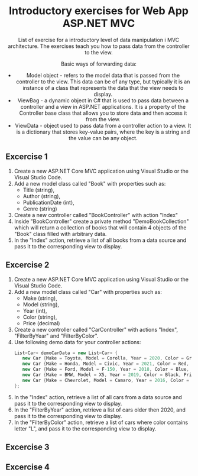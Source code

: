 <div align="center">

<!-- title -->

# Introductory exercises for Web App ASP.NET MVC

<!-- description -->

List of exercise for a introductory level of data manipulation i MVC architecture.
	The exercises teach you how to pass data from the controller to the view.

Basic ways of forwarding data:
* Model object - refers to the model data that is passed from the controller to the view. This data can be of any type, but typically it is an instance of a class that represents the data that the view needs to display.
* ViewBag - a dynamic object in C# that is used to pass data between a controller and a view in ASP.NET applications. It is a property of the Controller base class that allows you to store data and then access it from the view.
* ViewData - object used to pass data from a controller action to a view. It is a dictionary that stores key-value pairs, where the key is a string and the value can be any object.

</div>


## Excercise 1

1. Create a new ASP.NET Core MVC application using Visual Studio or the Visual Studio Code.
2. Add a new model class called "Book" with properties such as:
	* Title (string), 
	* Author (string), 
	* PublicationDate (int), 
	* Genre (string)
3. Create a new controller called "BookController" with action "Index"
4. Inside "BookController" create a private method "DemoBookCollection" which will return a collection of books that will contain 4 objects of the "Book" class filled with arbitrary data.
5. In the "Index" action, retrieve a list of all books from a data source and pass it to the corresponding view to display.

## Excercise 2

1. Create a new ASP.NET Core MVC application using Visual Studio or the Visual Studio Code.
2. Add a new model class called "Car" with properties such as:
	* Make (string), 
	* Model (string), 
	* Year (int), 
	* Color (string), 
	* Price (decimal)
3. Create a new controller called "CarController" with actions "Index", "FilterByYear" and "FilterByColor".
4. Use following demo data for your controller actions:
	 ```csharp
	List<Car> demoCarData = new List<Car> {
		new Car {Make = Toyota, Model = Corolla, Year = 2020, Color = Gray, Price = 25000},
		new Car {Make = Honda, Model = Civic, Year = 2021, Color = Red, Price = 28000},
		new Car {Make = Ford, Model = F-150, Year = 2018, Color = Blue, Price = 35000},
		new Car {Make = BMW, Model = X5, Year = 2019, Color = Black, Price = 50000},
		new Car {Make = Chevrolet, Model = Camaro, Year = 2016, Color = Yellow, Price = 42000}
	};
	```
5. In the "Index" action, retrieve a list of all cars from a data source and pass it to the corresponding view to display.
6. In the "FilterByYear" action, retrieve a list of cars older then 2020, and pass it to the corresponding view to display.
6. In the "FilterByColor" action, retrieve a list of cars where color contains letter "L", and pass it to the corresponding view to display.

## Excercise 3


## Excercise 4